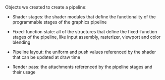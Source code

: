 Objects we created to create a pipeline:
- Shader stages: the shader modules that define the functionality of the programmable stages of the graphics pipeline

- Fixed-function state: all of the structures that define the fixed-function stages of the pipeline, like input assembly, rasterizer, viewport and color blending

- Pipeline layout: the uniform and push values referenced by the shader that can be updated at draw time

- Render pass: the attachments referenced by the pipeline stages and their usage


